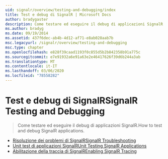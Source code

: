 ```yaml
---
uid: signalr/overview/testing-and-debugging/index
title: Test e debug di SignalR | Microsoft Docs
author: bradygaster
description: Come testare ed eseguire il debug di applicazioni SignalR.
ms.author: bradyg
ms.date: 09/19/2014
ms.assetid: 437f6dec-ab4b-4d12-af71-e8ab028aab7b
msc.legacyurl: /signalr/overview/testing-and-debugging
msc.type: chapter
ms.openlocfilehash: e828f39caad1193f0c855d5b2b842358b91a775c
ms.sourcegitcommit: e7e91932a6e91a63e2e46417626f39d6b244a3ab
ms.translationtype: MT
ms.contentlocale: it-IT
ms.lasthandoff: 03/06/2020
ms.locfileid: "78558282"
---
```

# <a name="signalr-testing-and-debugging"></a><span data-ttu-id="99912-103">Test e debug di SignalR</span><span class="sxs-lookup"><span data-stu-id="99912-103">SignalR Testing and Debugging</span></span>

> <span data-ttu-id="99912-104">Come testare ed eseguire il debug di applicazioni SignalR.</span><span class="sxs-lookup"><span data-stu-id="99912-104">How to test and debug SignalR applications.</span></span>

- [<span data-ttu-id="99912-105">Risoluzione dei problemi di SignalR</span><span class="sxs-lookup"><span data-stu-id="99912-105">SignalR Troubleshooting</span></span>](troubleshooting.md)
- [<span data-ttu-id="99912-106">Unit test di applicazioni SignalR</span><span class="sxs-lookup"><span data-stu-id="99912-106">Unit Testing SignalR Applications</span></span>](unit-testing-signalr-applications.md)
- [<span data-ttu-id="99912-107">Abilitazione della traccia di SignalR</span><span class="sxs-lookup"><span data-stu-id="99912-107">Enabling SignalR Tracing</span></span>](enabling-signalr-tracing.md)
